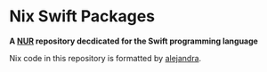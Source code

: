 # Nix Swift Packages

**A [NUR](https://github.com/nix-community/NUR) repository decdicated for the Swift programming language**

Nix code in this repository is formatted by [alejandra](https://github.com/kamadorueda/alejandra).

